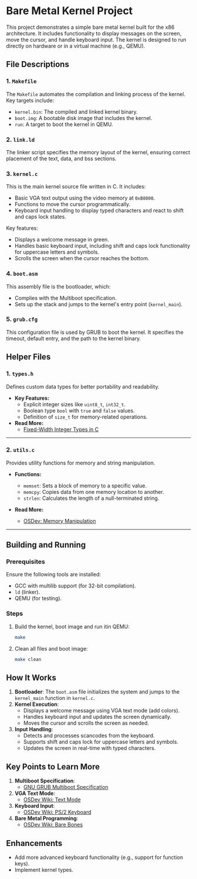 # Bare Metal Kernel Project

This project demonstrates a simple bare metal kernel built for the x86 architecture. It includes functionality to display messages on the screen, move the cursor, and handle keyboard input. The kernel is designed to run directly on hardware or in a virtual machine (e.g., QEMU).

## File Descriptions

### 1. `Makefile`
The `Makefile` automates the compilation and linking process of the kernel. Key targets include:
- `kernel.bin`: The compiled and linked kernel binary.
- `boot.img`: A bootable disk image that includes the kernel.
- `run`: A target to boot the kernel in QEMU.

### 2. `link.ld`
The linker script specifies the memory layout of the kernel, ensuring correct placement of the text, data, and bss sections.

### 3. `kernel.c`
This is the main kernel source file written in C. It includes:
- Basic VGA text output using the video memory at `0xB8000`.
- Functions to move the cursor programmatically.
- Keyboard input handling to display typed characters and react to shift and caps lock states.

Key features:
- Displays a welcome message in green.
- Handles basic keyboard input, including shift and caps lock functionality for uppercase letters and symbols.
- Scrolls the screen when the cursor reaches the bottom.

### 4. `boot.asm`
This assembly file is the bootloader, which:
- Complies with the Multiboot specification.
- Sets up the stack and jumps to the kernel's entry point (`kernel_main`).

### 5. `grub.cfg`
This configuration file is used by GRUB to boot the kernel. It specifies the timeout, default entry, and the path to the kernel binary.

## **Helper Files**

### **1. `types.h`**
Defines custom data types for better portability and readability.

- **Key Features:**
  - Explicit integer sizes like `uint8_t`, `int32_t`.
  - Boolean type `bool` with `true` and `false` values.
  - Definition of `size_t` for memory-related operations.
- **Read More:**
  - [Fixed-Width Integer Types in C](https://en.wikipedia.org/wiki/C_data_types#Fixed-width_integer_types)

---

### **2. `utils.c`**
Provides utility functions for memory and string manipulation.

- **Functions:**
  - `memset`: Sets a block of memory to a specific value.
  - `memcpy`: Copies data from one memory location to another.
  - `strlen`: Calculates the length of a null-terminated string.

- **Read More:**
  - [OSDev: Memory Manipulation](https://wiki.osdev.org/Memory_Manipulation)

---


## Building and Running

### Prerequisites
Ensure the following tools are installed:
- GCC with multilib support (for 32-bit compilation).
- `ld` (linker).
- QEMU (for testing).

### Steps
1. Build the kernel, boot image and run itin QEMU:
   ```sh
   make
   ```
2. Clean all files and boot image:
   ```sh
   make clean
   ```

## How It Works
1. **Bootloader**: The `boot.asm` file initializes the system and jumps to the `kernel_main` function in `kernel.c`.
2. **Kernel Execution**:
   - Displays a welcome message using VGA text mode (add colors).
   - Handles keyboard input and updates the screen dynamically.
   - Moves the cursor and scrolls the screen as needed.
3. **Input Handling**:
   - Detects and processes scancodes from the keyboard.
   - Supports shift and caps lock for uppercase letters and symbols.
   - Updates the screen in real-time with typed characters.

## Key Points to Learn More
1. **Multiboot Specification**:
   - [GNU GRUB Multiboot Specification](https://www.gnu.org/software/grub/manual/multiboot/multiboot.html)
2. **VGA Text Mode**:
   - [OSDev Wiki: Text Mode](https://wiki.osdev.org/Text_Mode)
3. **Keyboard Input**:
   - [OSDev Wiki: PS/2 Keyboard](https://wiki.osdev.org/PS/2_Keyboard)
4. **Bare Metal Programming**:
   - [OSDev Wiki: Bare Bones](https://wiki.osdev.org/Bare_Bones)

## Enhancements
- Add more advanced keyboard functionality (e.g., support for function keys).
- Implement kernel types.

